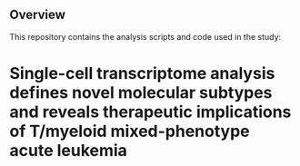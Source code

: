 ## Overview
This repository contains the analysis scripts and code used in the study:  
#  Single-cell transcriptome analysis defines novel molecular subtypes and reveals therapeutic implications of T/myeloid mixed-phenotype acute leukemia

